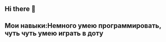 ## Hi there 👋
## Мои навыки:Немного умею программировать, чуть чуть умею играть в доту

<!--Мои навыки: Немного умею программировать, люблю играть в компьютере, гулять, играть в футбол
  <img src=" width="10%">

**MarkSigma345/MarkSigma345** is a ✨ _special_ ✨ repository because its `README.md` (this file) appears on your GitHub profile.

Here are some ideas to get you started:

- 🔭 I’m currently working on ...
- 🌱 I’m currently learning ...
- 👯 I’m looking to collaborate on ...
- 🤔 I’m looking for help with ...
- 💬 Ask me about ...
- 📫 How to reach me: ...
- 😄 Pronouns: ...
- ⚡ Fun fact: ...
  Мои навыки: Немного умею программировать, люблю играть в компьютере, гулять, играть в футбол
  <img src=" width="10%">
